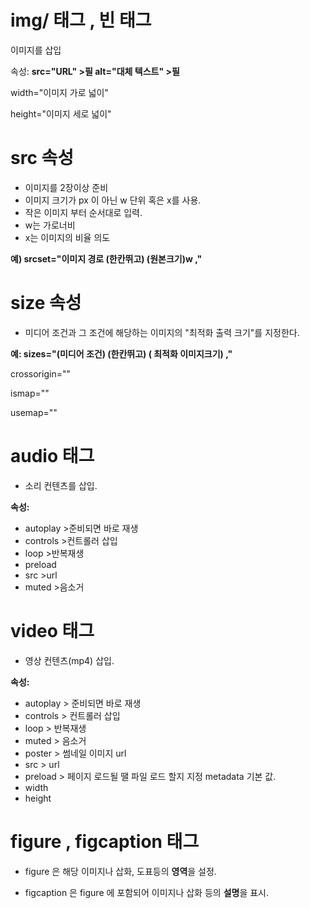 # img/ 태그 , 빈 태그

이미지를 삽입

속성:
<strong>src="URL"   >필
alt="대체 텍스트"    >필</strong>

width="이미지 가로 넓이"

height="이미지 세로 넓이"



# src 속성 

- 이미지를 2장이상 준비
- 이미지 크기가 px 이 아닌 w 단위 혹은 x를 사용.
- 작은 이미지 부터 순서대로 입력.
- w는 가로너비
- x는 이미지의 비율 의도

<strong>예)
srcset="이미지 경로 (한칸뛰고) (원본크기)w ,"</strong>



# size 속성

- 미디어 조건과 그 조건에 해당하는 이미지의 "최적화 출력 크기"를 지정한다.

<strong>예:
sizes="(미디어 조건) (한칸뛰고) ( 최적화 이미지크기) ,"</strong>

crossorigin=""

ismap=""

usemap=""



# audio 태그

 - 소리 컨텐츠를 삽입.

 <strong>속성:</strong>

  - autoplay    >준비되면 바로 재생
  - controls    >컨트롤러 삽입
  - loop        >반복재생
  - preload
  - src         >url
  - muted       >음소거



  # video 태그 

- 영상 컨텐츠(mp4) 삽입.

<strong>속성:</strong>

 - autoplay    > 준비되면 바로 재생
 - controls    > 컨트롤러 삽입
 - loop        > 반복재생
 - muted       > 음소거
 - poster      > 썸네일 이미지 url
 - src         > url
 - preload     > 페이지 로드될 땔 파일 로드 할지 지정 metadata 기본 값. 
 - width
 - height



# figure , figcaption 태그

- figure 은 해당 이미지나 삽화, 도표등의 <strong>영역</strong>을 설정.

- figcaption 은 figure 에 포함되어 이미지나 삽화 등의 <strong>설명</strong>을 표시.





